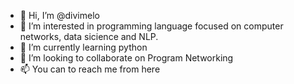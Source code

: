 - 👋 Hi, I’m @divimelo
- 👀 I’m interested in programming language focused on computer networks, data sicience and NLP.
- 🌱 I’m currently learning python
- 💞️ I’m looking to collaborate on Program Networking 
- 📫 You can to reach me from here

<!---
divimelo/divimelo is a ✨ special ✨ repository because its `README.md` (this file) appears on your GitHub profile.
You can click the Preview link to take a look at your changes.
--->

